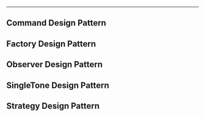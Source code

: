-----------------------------
Command Design Pattern
-----------------------------
Factory Design Pattern
-----------------------------
Observer Design Pattern
-----------------------------
SingleTone Design Pattern
-----------------------------
Strategy Design Pattern
-----------------------------
